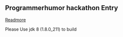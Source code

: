 ## Programmerhumor hackathon Entry

[Readmore](https://www.reddit.com/r/ProgrammerHumor/comments/ckhow3/the_very_first_programmerhumor_hackathon_is_now/)

Please Use jdk 8 (1.8.0_211) to build